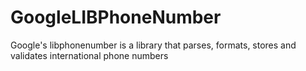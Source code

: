 # GoogleLIBPhoneNumber
Google's libphonenumber is a library that parses, formats, stores and validates international phone numbers
